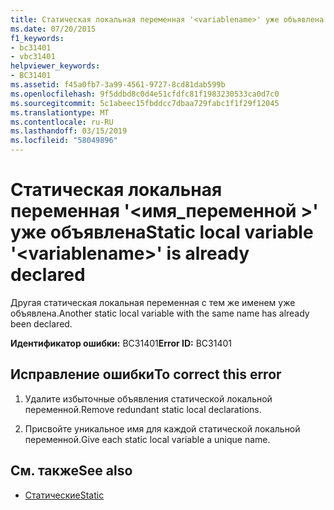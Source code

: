```yaml
---
title: Статическая локальная переменная '<variablename>' уже объявлена
ms.date: 07/20/2015
f1_keywords:
- bc31401
- vbc31401
helpviewer_keywords:
- BC31401
ms.assetid: f45a0fb7-3a99-4561-9727-8cd81dab599b
ms.openlocfilehash: 9f5ddbd8c0d4e51cfdfc81f1983230533ca0d7c0
ms.sourcegitcommit: 5c1abeec15fbddcc7dbaa729fabc1f1f29f12045
ms.translationtype: MT
ms.contentlocale: ru-RU
ms.lasthandoff: 03/15/2019
ms.locfileid: "58049896"
---
```

# <a name="static-local-variable-variablename-is-already-declared"></a><span data-ttu-id="6b145-102">Статическая локальная переменная '\<имя_переменной >' уже объявлена</span><span class="sxs-lookup"><span data-stu-id="6b145-102">Static local variable '\<variablename>' is already declared</span></span>
<span data-ttu-id="6b145-103">Другая статическая локальная переменная с тем же именем уже объявлена.</span><span class="sxs-lookup"><span data-stu-id="6b145-103">Another static local variable with the same name has already been declared.</span></span>  
  
 <span data-ttu-id="6b145-104">**Идентификатор ошибки:** BC31401</span><span class="sxs-lookup"><span data-stu-id="6b145-104">**Error ID:** BC31401</span></span>  
  
## <a name="to-correct-this-error"></a><span data-ttu-id="6b145-105">Исправление ошибки</span><span class="sxs-lookup"><span data-stu-id="6b145-105">To correct this error</span></span>  
  
1.  <span data-ttu-id="6b145-106">Удалите избыточные объявления статической локальной переменной.</span><span class="sxs-lookup"><span data-stu-id="6b145-106">Remove redundant static local declarations.</span></span>  
  
2.  <span data-ttu-id="6b145-107">Присвойте уникальное имя для каждой статической локальной переменной.</span><span class="sxs-lookup"><span data-stu-id="6b145-107">Give each static local variable a unique name.</span></span>  
  
## <a name="see-also"></a><span data-ttu-id="6b145-108">См. также</span><span class="sxs-lookup"><span data-stu-id="6b145-108">See also</span></span>

- [<span data-ttu-id="6b145-109">Статические</span><span class="sxs-lookup"><span data-stu-id="6b145-109">Static</span></span>](../../visual-basic/language-reference/modifiers/static.md)
